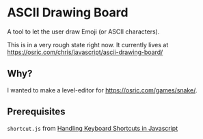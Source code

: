 ASCII Drawing Board
===================

A tool to let the user draw Emoji (or ASCII characters).

This is in a very rough state right now. It currently lives at https://osric.com/chris/javascript/ascii-drawing-board/

Why?
----

I wanted to make a level-editor for https://osric.com/games/snake/.

Prerequisites
-------------

`shortcut.js` from [Handling Keyboard Shortcuts in Javascript](http://www.openjs.com/scripts/events/keyboard_shortcuts/)
